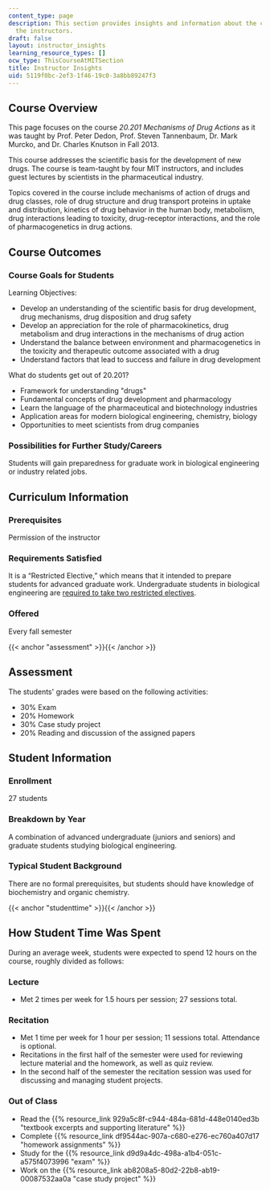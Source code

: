 ```yaml
---
content_type: page
description: This section provides insights and information about the course from
  the instructors.
draft: false
layout: instructor_insights
learning_resource_types: []
ocw_type: ThisCourseAtMITSection
title: Instructor Insights
uid: 5119f0bc-2ef3-1f46-19c0-3a8bb89247f3
---
```

## Course Overview

This page focuses on the course _20.201 Mechanisms of Drug Actions_ as it was taught by Prof. Peter Dedon, Prof. Steven Tannenbaum, Dr. Mark Murcko, and Dr. Charles Knutson in Fall 2013.

This course addresses the scientific basis for the development of new drugs. The course is team-taught by four MIT instructors, and includes guest lectures by scientists in the pharmaceutical industry.

Topics covered in the course include mechanisms of action of drugs and drug classes, role of drug structure and drug transport proteins in uptake and distribution, kinetics of drug behavior in the human body, metabolism, drug interactions leading to toxicity, drug-receptor interactions, and the role of pharmacogenetics in drug actions.

## Course Outcomes

### Course Goals for Students

Learning Objectives:

- Develop an understanding of the scientific basis for drug development, drug mechanisms, drug disposition and drug safety
- Develop an appreciation for the role of pharmacokinetics, drug metabolism and drug interactions in the mechanisms of drug action
- Understand the balance between environment and pharmacogenetics in the toxicity and therapeutic outcome associated with a drug
- Understand factors that lead to success and failure in drug development

What do students get out of 20.201?

- Framework for understanding "drugs"
- Fundamental concepts of drug development and pharmacology
- Learn the language of the pharmaceutical and biotechnology industries
- Application areas for modern biological engineering, chemistry, biology
- Opportunities to meet scientists from drug companies

### Possibilities for Further Study/Careers

Students will gain preparedness for graduate work in biological engineering or industry related jobs.

## Curriculum Information

### Prerequisites

Permission of the instructor

### Requirements Satisfied

It is a “Restricted Elective,” which means that it intended to prepare students for advanced graduate work. Undergraduate students in biological engineering are [required to take two restricted electives](http://web.mit.edu/be/programs/ugrad_requirements.shtml).

### Offered

Every fall semester

{{< anchor "assessment" >}}{{< /anchor >}}

## Assessment

The students' grades were based on the following activities:

- 30% Exam
- 20% Homework
- 30% Case study project
- 20% Reading and discussion of the assigned papers

## Student Information

### Enrollment

27 students

### Breakdown by Year

A combination of advanced undergraduate (juniors and seniors) and graduate students studying biological engineering.

### Typical Student Background

There are no formal prerequisites, but students should have knowledge of biochemistry and organic chemistry.

{{< anchor "studenttime" >}}{{< /anchor >}}

## How Student Time Was Spent

During an average week, students were expected to spend 12 hours on the course, roughly divided as follows:

### Lecture

- Met 2 times per week for 1.5 hours per session; 27 sessions total.

### Recitation

- Met 1 time per week for 1 hour per session; 11 sessions total. Attendance is optional.
- Recitations in the first half of the semester were used for reviewing lecture material and the homework, as well as quiz review.
- In the second half of the semester the recitation session was used for discussing and managing student projects.

### Out of Class

- Read the {{% resource_link 929a5c8f-c944-484a-681d-448e0140ed3b "textbook excerpts and supporting literature" %}}
- Complete {{% resource_link df9544ac-907a-c680-e276-ec760a407d17 "homework assignments" %}}
- Study for the {{% resource_link d9d9a4dc-498a-a1b4-051c-a575f4073996 "exam" %}}
- Work on the {{% resource_link ab8208a5-80d2-22b8-ab19-00087532aa0a "case study project" %}}